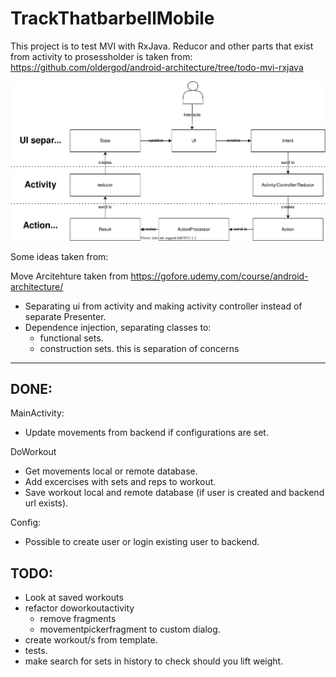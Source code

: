 # TrackThatbarbellMobile

This project is to test MVI with RxJava.
Reducor and other parts that exist from activity to prosessholder is taken from:
https://github.com/oldergod/android-architecture/tree/todo-mvi-rxjava

![MVI With RxJava Idea](/images/MVP_basics.svg)


Some ideas taken from:

Move Arcitehture taken from 
https://gofore.udemy.com/course/android-architecture/
- Separating ui from activity and making activity controller instead of separate Presenter.
- Dependence injection, separating classes to:
	- functional sets.
	- construction sets.
	this is separation of concerns


---

## DONE:

MainActivity:
 - Update movements from backend if configurations are set.

DoWorkout
 - Get movements local or remote database.
 - Add excercises with sets and reps to workout.
 - Save workout local and remote database (if user is created and backend url exists).
 
 Config: 
 - Possible to create user or login existing user to backend.

## TODO:
 - Look at saved workouts
 - refactor doworkoutactivity
	- remove fragments
	- movementpickerfragment to custom dialog.
 - create workout/s from template.
 - tests.
 - make search for sets in history to check should you lift weight.